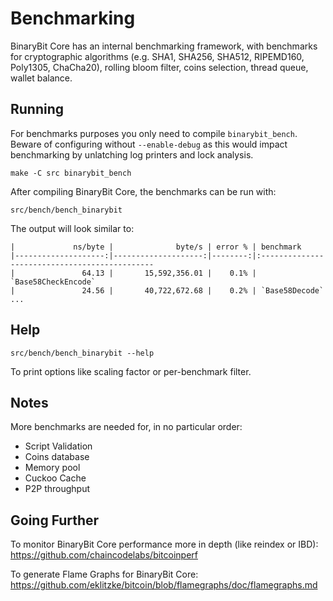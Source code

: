 Benchmarking
============

BinaryBit Core has an internal benchmarking framework, with benchmarks
for cryptographic algorithms (e.g. SHA1, SHA256, SHA512, RIPEMD160, Poly1305, ChaCha20), rolling bloom filter, coins selection,
thread queue, wallet balance.

Running
---------------------

For benchmarks purposes you only need to compile `binarybit_bench`. Beware of configuring without `--enable-debug` as this would impact
benchmarking by unlatching log printers and lock analysis.

    make -C src binarybit_bench

After compiling BinaryBit Core, the benchmarks can be run with:

    src/bench/bench_binarybit

The output will look similar to:
```
|             ns/byte |              byte/s | error % | benchmark
|--------------------:|--------------------:|--------:|:----------------------------------------------
|               64.13 |       15,592,356.01 |    0.1% | `Base58CheckEncode`
|               24.56 |       40,722,672.68 |    0.2% | `Base58Decode`
...
```

Help
---------------------

    src/bench/bench_binarybit --help

To print options like scaling factor or per-benchmark filter.

Notes
---------------------
More benchmarks are needed for, in no particular order:
- Script Validation
- Coins database
- Memory pool
- Cuckoo Cache
- P2P throughput

Going Further
--------------------

To monitor BinaryBit Core performance more in depth (like reindex or IBD): https://github.com/chaincodelabs/bitcoinperf

To generate Flame Graphs for BinaryBit Core: https://github.com/eklitzke/bitcoin/blob/flamegraphs/doc/flamegraphs.md
